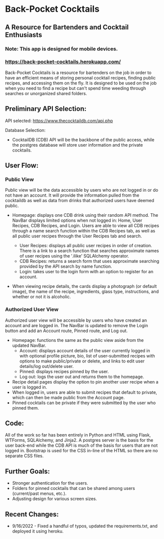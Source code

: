 # Back-Pocket Cocktails
## A Resource for Bartenders and Cocktail Enthusiasts

### Note: This app is designed for mobile devices.
### https://back-pocket-cocktails.herokuapp.com/

Back-Pocket Cocktails is a resource for bartenders on the job in order to have an efficient means of storing personal cocktail recipes, finding public recipes, and accessing them on the fly. It is designed to be used on the job when you need to find a recipe but can't spend time weeding through searches or unorganized shared folders.

## Preliminary API Selection:

API selected: https://www.thecocktaildb.com/api.php

Database Selection:

- CocktailDB (CDB) API will be the backbone of the public access, while the postgres database will store user information and the private cocktails. 

## User Flow:

### Public View

Public view will be the data accessible by users who are not logged in or do not have an account. It will provide the information pulled from the cocktaildb as well as data from drinks that authorized users have deemed public. 

- Homepage: displays one CDB drink using their random API method. The NavBar displays limited options when not logged in: Home, User Recipes, CDB Recipes, and Login. Users are able to view all CDB recipes through a name search function within the CDB Recipes tab, as well as all public user recipes through the User Recipes tab and search.
  
  - User Recipes: displays all public user recipes in order of creation. There is a link to a search function that searches approximate names of user recipes using the '.ilike' SQLAlchemy operator.
  - CDB Recipes: returns a search form that uses approximate searching provided by the API search by name function.
  - Login: takes user to the login form with an option to register for an account.

- When viewing recipe details, the cards display a photograph (or default image), the name of the recipe, ingredients, glass type, instructions, and whether or not it is alcoholic.

### Authorized User View

Authorized user view will be accessible by users who have created an account and are logged in. The NavBar is updated to remove the Login button and add an Account route, Pinned route, and Log out.

- Homepage: functions the same as the public view aside from the updated NavBar.
  - Account: displays account details of the user currently logged in with optional profile picture, bio, list of user-submitted recipes with options to make public/private or delete, and links to edit user details/log out/delete user.
  - Pinned: displays recipes pinned by the user.
  - Log out: logs the user out and returns them to the homepage.
- Recipe detail pages display the option to pin another user recipe when a user is logged in.
- When logged in, users are able to submit recipes that default to private, which can then be made public from the Account page. 
- Pinned cocktails can be private if they were submitted by the user who pinned them.

## Code:

All of the work so far has been entirely in Python and HTML using Flask, WTForms, SQLAlchemy, and Jinja2. A postgres server is the basis for the user back-end while the CDB API is much of the basis for users that are not logged in. Bootstrap is used for the CSS in-line of the HTML so there are no separate CSS files. 

## Further Goals:

- Stronger authentication for the users.
- Folders for pinned cocktails that can be shared among users (current/past menus, etc.).
- Adjusting design for various screen sizes.

## Recent Changes:

- 9/16/2022 - Fixed a handful of typos, updated the requirements.txt, and deployed it using heroku.